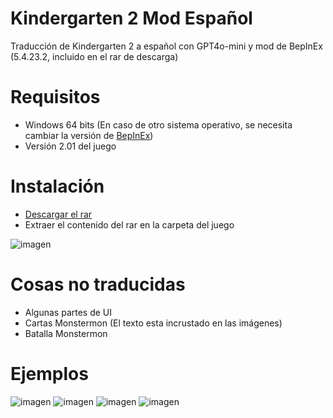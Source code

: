 # Kindergarten 2 Mod Español
Traducción de Kindergarten 2 a español con GPT4o-mini y mod de BepInEx (5.4.23.2, incluido en el rar de descarga)

# Requisitos
- Windows 64 bits (En caso de otro sistema operativo, se necesita cambiar la versión de [BepInEx](https://github.com/BepInEx/BepInEx/releases/tag/v5.4.23.2))
- Versión 2.01 del juego

# Instalación
- [Descargar el rar](https://github.com/Zarpyk/Kindergarten-2-SpanishMod/releases/latest)
- Extraer el contenido del rar en la carpeta del juego

![imagen](https://github.com/user-attachments/assets/519d5b30-7325-4f63-8071-9290562960c4)


# Cosas no traducidas
- Algunas partes de UI
- Cartas Monstermon (El texto esta incrustado en las imágenes)
- Batalla Monstermon

# Ejemplos
![imagen](https://github.com/user-attachments/assets/1412da40-8113-48d9-bb32-d3a50fe051c4)
![imagen](https://github.com/user-attachments/assets/7085d145-971a-40f8-8a04-454164ebdf4e)
![imagen](https://github.com/user-attachments/assets/2b6364d9-edc9-47b2-848e-232cd332d292)
![imagen](https://github.com/user-attachments/assets/8c772c10-8b7b-49fb-a766-8a5461a7131d)
